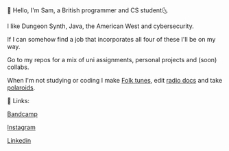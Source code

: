 🌵 Hello, I'm Sam, a British programmer and CS student🌜

I like Dungeon Synth, Java, the American West and cybersecurity.

If I can somehow find a job that incorporates all four of these I'll be on my way.

Go to my repos for a mix of uni assignments, personal projects and (soon) collabs.

When I'm not studying or coding I make [Folk tunes](www.aparanoidking.bandcamp.com), edit [radio docs](www.mixcloud.com/samuelcommander) and take [polaroids](https://www.instagram.com/p/B-hWgkspDnW/).

🔗 Links:

[Bandcamp](www.aparanoidking.bandcamp.com)

[Instagram](www.instagram.com/aparanoidking)

[Linkedin](www.linkedin.com/in/samuel-c-a303a2129/)



<!---
Sam-Commander/Sam-Commander is a ✨ special ✨ repository because its `README.md` (this file) appears on your GitHub profile.
You can click the Preview link to take a look at your changes.
--->
